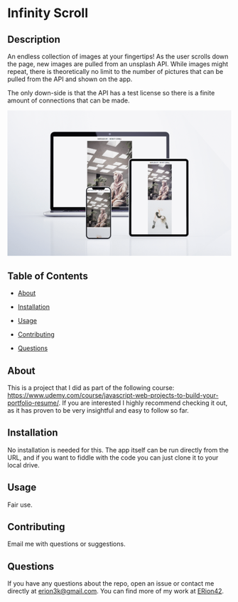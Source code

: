 # Infinity Scroll


## Description

An endless collection of images at your fingertips! As the user scrolls down the page, new images are pulled from an unsplash API. While images might repeat, there is theoretically no limit to the number of pictures that can be pulled from the API and shown on the app.

The only down-side is that the API has a test license so there is a finite amount of connections that can be made.

![Screenshot](https://github.com/ERion42/InfinityScroll/blob/59c787e17207820fe103e712d66a9702173c4c54/screenMockup.png)

## Table of Contents 

* [About](#about)

* [Installation](#installation)

* [Usage](#usage)

* [Contributing](#contributing)

* [Questions](#questions)


## About 

This is a project that I did as part of the following course: https://www.udemy.com/course/javascript-web-projects-to-build-your-portfolio-resume/. If you are interested I highly recommend checking it out, as it has proven to be very insightful and easy to follow so far.

## Installation

No installation is needed for this. The app itself can be run directly from the URL, and if you want to fiddle with the code you can just clone it to your local drive.

## Usage

Fair use. 

  
## Contributing

Email me with questions or suggestions.


## Questions

If you have any questions about the repo, open an issue or contact me directly at erion3k@gmail.com. You can find more of my work at [ERion42](https://github.com/ERion42/).

